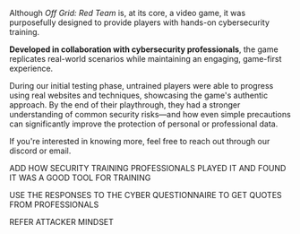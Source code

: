 Although _Off Grid: Red Team_ is, at its core, a video game, it was purposefully designed to provide players with hands-on cybersecurity training.

**Developed in collaboration with cybersecurity professionals**, the game replicates real-world scenarios while maintaining an engaging, game-first experience.

During our initial testing phase, untrained players were able to progress using real websites and techniques, showcasing the game's authentic approach. By the end of their playthrough, they had a stronger understanding of common security risks—and how even simple precautions can significantly improve the protection of personal or professional data.

If you're interested in knowing more, feel free to reach out through our discord or email.

ADD HOW SECURITY TRAINING PROFESSIONALS PLAYED IT AND FOUND IT WAS A GOOD TOOL FOR TRAINING

USE THE RESPONSES TO THE CYBER QUESTIONNAIRE TO GET QUOTES FROM PROFESSIONALS

REFER ATTACKER MINDSET